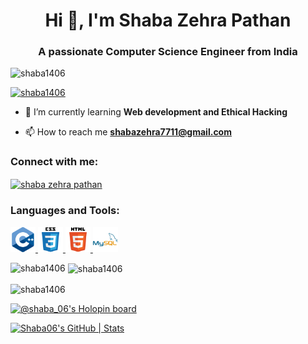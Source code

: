 <h1 align="center">Hi 👋, I'm Shaba Zehra Pathan</h1>
<h3 align="center">A passionate Computer Science Engineer from India</h3>

<p align="left"> <img src="https://komarev.com/ghpvc/?username=shaba1406&label=Profile%20views&color=0e75b6&style=flat" alt="shaba1406" /> </p>

<p align="left"> <a href="https://github.com/ryo-ma/github-profile-trophy"><img src="https://github-profile-trophy.vercel.app/?username=shaba1406" alt="shaba1406" /></a> </p>

- 🌱 I’m currently learning **Web development and Ethical Hacking**

- 📫 How to reach me **shabazehra7711@gmail.com**

<h3 align="left">Connect with me:</h3>
<p align="left">
<a href="https://www.linkedin.com/in/shaba-zehra-pathan-14a364224/" target="blank"><img align="center" src="https://raw.githubusercontent.com/rahuldkjain/github-profile-readme-generator/master/src/images/icons/Social/linked-in-alt.svg" alt="shaba zehra pathan" height="30" width="40" /></a>
</p>

<h3 align="left">Languages and Tools:</h3>
<p align="left"> <a href="https://www.w3schools.com/cpp/" target="_blank" rel="noreferrer"> <img src="https://raw.githubusercontent.com/devicons/devicon/master/icons/cplusplus/cplusplus-original.svg" alt="cplusplus" width="40" height="40"/> </a> <a href="https://www.w3schools.com/css/" target="_blank" rel="noreferrer"> <img src="https://raw.githubusercontent.com/devicons/devicon/master/icons/css3/css3-original-wordmark.svg" alt="css3" width="40" height="40"/> </a> <a href="https://www.w3.org/html/" target="_blank" rel="noreferrer"> <img src="https://raw.githubusercontent.com/devicons/devicon/master/icons/html5/html5-original-wordmark.svg" alt="html5" width="40" height="40"/> </a> <a href="https://www.mysql.com/" target="_blank" rel="noreferrer"> <img src="https://raw.githubusercontent.com/devicons/devicon/master/icons/mysql/mysql-original-wordmark.svg" alt="mysql" width="40" height="40"/> </a> </p>

<p><img align="left" src="https://github-readme-stats.vercel.app/api/top-langs?username=shaba1406&show_icons=true&locale=en&layout=compact" alt="shaba1406" /></p>

<p>&nbsp;<img align="center" src="https://github-readme-stats.vercel.app/api?username=shaba1406&show_icons=true&locale=en" alt="shaba1406" /></p>

<p><img align="center" src="https://github-readme-streak-stats.herokuapp.com/?user=shaba1406&" alt="shaba1406" /></p>

[![@shaba_06's Holopin board](https://holopin.me/shaba_06)](https://holopin.io/@shaba_06)

[![Shaba06's GitHub | Stats](https://stats.quine.sh/Shaba06/github?theme=dark)](https://quine.sh?utm_source=widgets&utm_campaign=Shaba06)
